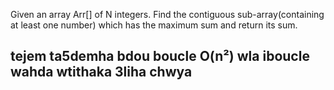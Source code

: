 Given an array Arr[] of N integers. Find the contiguous sub-array(containing at least one number) which has the maximum sum and return its sum.

## tejem ta5demha bdou boucle O(n²) wla iboucle wahda wtithaka 3liha chwya